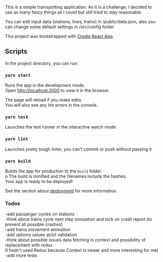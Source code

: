 This is a simple trainspotting application. As it is a challenge, I decided to use as many fancy things as I could but still tried to stay reasonable.

You can edit input data (stations, lines, trains) in /public/data.json, also you can change some default settings in /src/config folder

This project was bootstrapped with [Create React App](https://github.com/facebook/create-react-app).

## Scripts

In the project directory, you can run:
### `yarn start`
Runs the app in the development mode.<br />
Open [http://localhost:3000](http://localhost:3000) to view it in the browser.

The page will reload if you make edits.<br />
You will also see any lint errors in the console.

### `yarn test`
Launches the test runner in the interactive watch mode

### `yarn lint`
Launches pretty tough linter, you can't commit or push without passing it

### `yarn build`
Builds the app for production to the `build` folder.<br />o
The build is minified and the filenames include the hashes.<br />
Your app is ready to be deployed!

See the section about [deployment](https://facebook.github.io/create-react-app/docs/deployment) for more information.

### Todos
-add passanger cycles on stations<br />
-think about trains cycle next step simulation and lock on crash report (to prevent all possible crashes)<br />
-add trains movement animation<br />
-add options values strict validation<br />
-think about possible issues data fetching in context and possibility of replacement with redux<br />
(I hadn't used Redux because Context is newer and more interesting for me)<br />
-add more tests